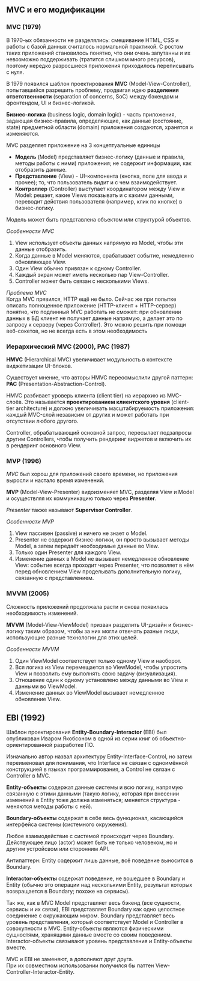 ## MVC и его модификации

### MVC (1979)
В 1970-ых обязанности не разделялись: смешивание HTML, CSS и работы с базой данных считалось нормальной практикой. С ростом таких приложений становилось понятно, что они очень запутанны и их невозможно поддерживать (тратится слишком много ресурсов), поэтому нередко разросшиеся приложения приходилось переписывать с нуля.

В 1979 появился шаблон проектирования **MVC** (Model-View-Controller), попытавшийся разрешить проблему, продвигая идею **разделения ответственности** (separation of concerns, SoC) между бэкендом и фронтендом, UI и бизнес-логикой.

**Бизнес-логика** (business logic, domain logic) - часть приложения, задающая бизнес-правила, определяющие, как данные (состояние, state) предметной области (domain) приложения создаются, хранятся и изменяются.

MVC разделяет приложение на 3 концептуальные единицы
* **Модель** (Model) представляет бизнес-логику (данные и правила, методы работы с ними) приложения; не содержит информации, как отобразить данные.
* **Представление** (View) - UI-компонента (кнопка, поле для ввода и прочее); то, что пользователь видит и с чем взаимодействует.
* **Контроллер** (Controller) выступает координатором между View и Model: решает, какие Views показывать и с какими данными, переводит действия пользователя (например, клик по кнопке) в бизнес-логику.

Модель может быть представлена объектом или структурой объектов.

*Особенности MVC*   
1) View использует объекты данных напрямую из Model, чтобы эти данные отобразить.  
2) Когда данные в Model меняются, срабатывает событие, немедленно обновляющее View.  
3) Один View обычно привязан к одному Controller.  
4) Каждый экран может иметь несколько пар View-Controller.  
5) Controller может быть связан с несколькими Views. 

*Проблема MVC*  
Когда MVC прявился, HTTP ещё не было. Сейчас же при попытке описать полноценное приложение (HTTP-клиент + HTTP-сервер) понятно, что подлинный MVC работать не сможет: при обновлении данных в БД клиент не получает данные напрямую, а делает это по запросу к серверу (через Controller). Это можно решить при помощи веб-сокетов, но не всегда есть в этом необходимость

### Иерархический MVC (2000), PAC (1987)

**HMVC** (Hierarchical MVC) увеличивает модульность в контексте виджетизации UI-блоков.

Существует мнение, что авторы HMVC переосмыслили другой паттерн: **PAC** (Presentation-Abstraction-Control).

HMVC разбивает уроверь клиента (client tier) на иерархию из MVC-слоёв. Это называется **проектированием клиентского уровня** (client-tier architecture) и должно увеличивать масштабируемость приложения: каждый MVC-слой независим от других и может работать при отсутствии любого другого.

Controller, обрабатывающий основной запрос, пересылает подзапросы другим Controllers, чтобы получить рендеринг виджетов и включить их в рендеринг основного View.

### MVP (1996)

*MVC* был хорош для приложений своего времени, но приложения выросли и настало время изменений.

**MVP** (Model-View-Presenter) видоизменяет MVC, разделяя View и Model и осуществляя их коммуникацию только через **Presenter**.

*Presenter* также называют **Supervisor Controller**.

*Особенности MVP*  
1) View пассивен (passive) и ничего не знает о Model. 
2) Presenter не содержит бизнес-логики, он просто вызывает методы Model, а затем передаёт необходимые данные во View.  
3) Только один Presenter для каждого View.  
4) Изменение данных в Model не вызывает немедленное обновление View: событие всегда проходит через Presenter, что позволяет в нём перед обновлением View проделывать дополнительную логику, связанную с представлением.


### MVVM (2005)
  
Сложность приложений продолжала расти и снова появилась необходимость изменений.

**MVVM** (Model-View-ViewModel) призван разделить UI-дизайн и бизнес-логику таким образом, чтобы за них могли отвечать разные люди, использующие разные технологии для этих целей.

*Особенности MVVM*  
1) Один ViewModel соответствует только одному View и наоборот.
2) Вся логика из View перемещается во ViewModel, чтобы упростить View и позволить ему выполнять свою задачу (визуализация).
3) Отношение один к одному установлено между данными во View и данными во ViewModel.
4) Изменение данных во ViewModel вызывает немедленное обновление View.


## EBI (1992)

Шаблон проектирования **Entity-Boundary-Interactor** (EBI) был опубликован Иваром Якобсоном в одной из серии книг об объектно-ориентированной разработке ПО.

Изначально автор назвал архитектуру Entity-Interface-Control, но затем переименовал для понимания, что Interface не связан с одноимённой конструкцией в языках программирования, а Control не связан с Controller в MVC.

**Entity-объекты** содержат данные системы и всю логику, напрямую связанную с этими данными (такую логику, которая при внесении изменений в Entity тоже должна изменяться; меняется структура - меняются методы работы с ней).

**Boundary-объекты** содержат в себе весь функционал, касающийся интерфейса системы (системного окружения).
 
Любое взаимодействие с системой происходит через Boundary. Действующее лицо (actor) может быть не только человеком, но и другим устройсвом или сторонним API.

Антипаттерн: Entity содержит лишь данные, всё поведение выносится в Boundary. 

**Interactor-объекты** содержат поведение, не вошедшее в Boundary и Entity (обычно это операции над несколькими Entity, результат  которых возвращается в Boundary; похоже на сервисы).

Так же, как в MVC Model представляет весь бэкенд (все сущности, сервисы и их связи), EBI представляет Boundary как одно целостное соединение с окружающим миром. Boundary представляет весь уровень представления, который соответствует Model и Controller в совокупности в MVC. Entity-объекты являются физическими сущностями, хранящими данные вместе со своим поведением. Interactor-объекты связывают уровень представления и Entity-объекты вместе.

MVC и EBI не заменяют, а дополняют друг друга.  
При их совместном использовании получился бы паттен View-Controller-Interactor-Entity.
